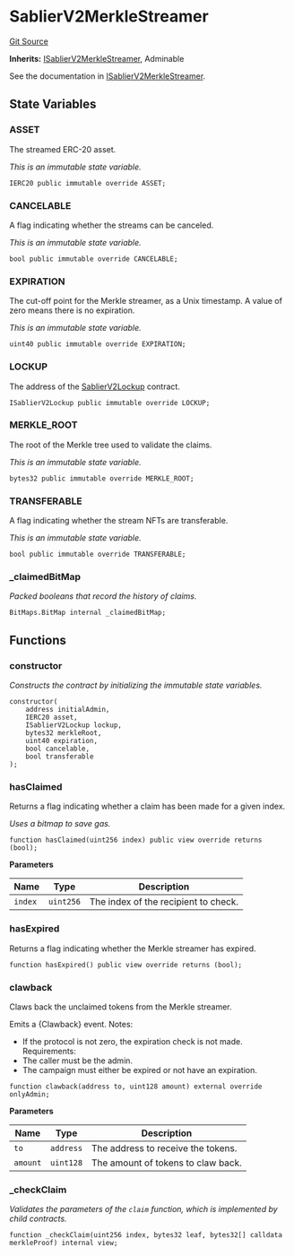 # SablierV2MerkleStreamer

[Git Source](https://github.com/sablier-labs/v2-periphery/blob/53e259087984ff748fca6fb932fdb9c663c2b365/src/abstracts/SablierV2MerkleStreamer.sol)

**Inherits:**
[ISablierV2MerkleStreamer](/docs/contracts/v2/reference/periphery/interfaces/interface.ISablierV2MerkleStreamer.md),
Adminable

See the documentation in
[ISablierV2MerkleStreamer](/docs/contracts/v2/reference/periphery/interfaces/interface.ISablierV2MerkleStreamer.md).

## State Variables

### ASSET

The streamed ERC-20 asset.

_This is an immutable state variable._

```solidity
IERC20 public immutable override ASSET;
```

### CANCELABLE

A flag indicating whether the streams can be canceled.

_This is an immutable state variable._

```solidity
bool public immutable override CANCELABLE;
```

### EXPIRATION

The cut-off point for the Merkle streamer, as a Unix timestamp. A value of zero means there is no expiration.

_This is an immutable state variable._

```solidity
uint40 public immutable override EXPIRATION;
```

### LOCKUP

The address of the [SablierV2Lockup](/docs/contracts/v2/reference/periphery/contract.SablierV2Lockup.md) contract.

```solidity
ISablierV2Lockup public immutable override LOCKUP;
```

### MERKLE_ROOT

The root of the Merkle tree used to validate the claims.

_This is an immutable state variable._

```solidity
bytes32 public immutable override MERKLE_ROOT;
```

### TRANSFERABLE

A flag indicating whether the stream NFTs are transferable.

_This is an immutable state variable._

```solidity
bool public immutable override TRANSFERABLE;
```

### \_claimedBitMap

_Packed booleans that record the history of claims._

```solidity
BitMaps.BitMap internal _claimedBitMap;
```

## Functions

### constructor

_Constructs the contract by initializing the immutable state variables._

```solidity
constructor(
    address initialAdmin,
    IERC20 asset,
    ISablierV2Lockup lockup,
    bytes32 merkleRoot,
    uint40 expiration,
    bool cancelable,
    bool transferable
);
```

### hasClaimed

Returns a flag indicating whether a claim has been made for a given index.

_Uses a bitmap to save gas._

```solidity
function hasClaimed(uint256 index) public view override returns (bool);
```

**Parameters**

| Name    | Type      | Description                          |
| ------- | --------- | ------------------------------------ |
| `index` | `uint256` | The index of the recipient to check. |

### hasExpired

Returns a flag indicating whether the Merkle streamer has expired.

```solidity
function hasExpired() public view override returns (bool);
```

### clawback

Claws back the unclaimed tokens from the Merkle streamer.

Emits a {Clawback} event. Notes:

- If the protocol is not zero, the expiration check is not made. Requirements:
- The caller must be the admin.
- The campaign must either be expired or not have an expiration.

```solidity
function clawback(address to, uint128 amount) external override onlyAdmin;
```

**Parameters**

| Name     | Type      | Description                        |
| -------- | --------- | ---------------------------------- |
| `to`     | `address` | The address to receive the tokens. |
| `amount` | `uint128` | The amount of tokens to claw back. |

### \_checkClaim

_Validates the parameters of the `claim` function, which is implemented by child contracts._

```solidity
function _checkClaim(uint256 index, bytes32 leaf, bytes32[] calldata merkleProof) internal view;
```
